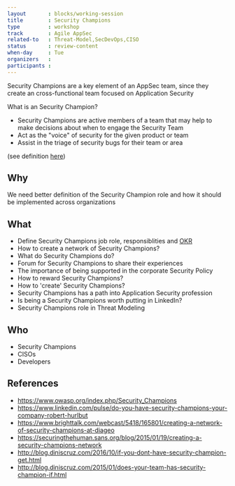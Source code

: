 ```yaml
---
layout       : blocks/working-session
title        : Security Champions
type         : workshop
track        : Agile AppSec
related-to   : Threat-Model,SecDevOps,CISO
status       : review-content
when-day     : Tue
organizers   :
participants :
---
```


Security Champions are a key element of an AppSec team, since they create an cross-functional team focused on Application Security

What is an Security Champion?

- Security Champions are active members of a team that may help to make decisions about when to engage the Security Team
- Act as the "voice" of security for the given product or team
- Assist in the triage of security bugs for their team or area

(see definition [here](https://www.owasp.org/index.php/Security_Champions))

## Why

We need better definition of the Security Champion role and how it should be implemented across organizations

## What

 - Define Security Champions job role, responsiblities and [OKR](https://en.wikipedia.org/wiki/OKR)
 - How to create a network of Security Champions?
 - What do Security Champions do?
 - Forum for Security Champions to share their experiences
 - The importance of being supported in the corporate Security Policy
 - How to reward Security Champions?
 - How to 'create' Security Champions?
 - Security Champions has a path into Application Security profession
 - Is being a Security Champions worth putting in LinkedIn?
 - Security Champions role in Threat Modeling

## Who

 - Security Champions
 - CISOs
 - Developers

## References

 - https://www.owasp.org/index.php/Security_Champions
 - https://www.linkedin.com/pulse/do-you-have-security-champions-your-company-robert-hurlbut
 - https://www.brighttalk.com/webcast/5418/165801/creating-a-network-of-security-champions-at-diageo
 - https://securingthehuman.sans.org/blog/2015/01/19/creating-a-security-champions-network
 - http://blog.diniscruz.com/2016/10/if-you-dont-have-security-champion-get.html
 - http://blog.diniscruz.com/2015/01/does-your-team-has-security-champion-if.html
